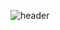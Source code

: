 ![header](https://capsule-render.vercel.app/api?type=waving&color=0:e0e2e2,100:6b6a6a&fontColor=ffffff&height=300&section=header&text=harry&fontSize=70&animation=fadeIn&fontAlignY=38&descAlignY=51&descAlign=62)
